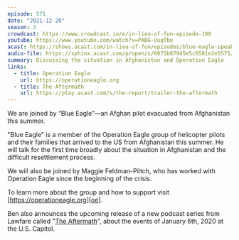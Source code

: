 ```yaml
---
episode: 571
date: "2021-12-20"
season: 3
crowdcast: https://www.crowdcast.io/e/in-lieu-of-fun-episode-198
youtube: https://www.youtube.com/watch?v=PABG-UugTbo
acast: https://shows.acast.com/in-lieu-of-fun/episodes/blue-eagle-speaks
audio-file: https://sphinx.acast.com/p/open/s/6071b87945e5c6581e2e5575/e/61c73e4139c72500130d06b4/media.mp3
summary: Discussing the situation in Afghanistan and Operation Eagle
links:
  - title: Operation Eagle
    url: https://operationeagle.org
  - title: The Aftermath
    url: https://play.acast.com/s/the-report/trailer-the-aftermath
---
```

We are joined by “Blue Eagle”—an Afghan pilot evacuated from Afghanistan this summer.

"Blue Eagle" is a member of the Operation Eagle group of helicopter pilots and their families that arrived to the US from Afghanistan this summer. He will talk for the first time broadly about the situation in Afghanistan and the difficult resettlement process.

We will also be joined by Maggie Feldman-Piltch, who has worked with Operation Eagle since the beginning of the crisis.

To learn more about the group and how to support visit [https://operationeagle.org][oe].

Ben also announces the upcoming release of a new podcast series from Lawfare called "[The Aftermath][aft]", about the events of January 6th, 2020 at the U.S. Capitol.

[oe]: https://operationeagle.org
[aft]: https://play.acast.com/s/the-report/trailer-the-aftermath
